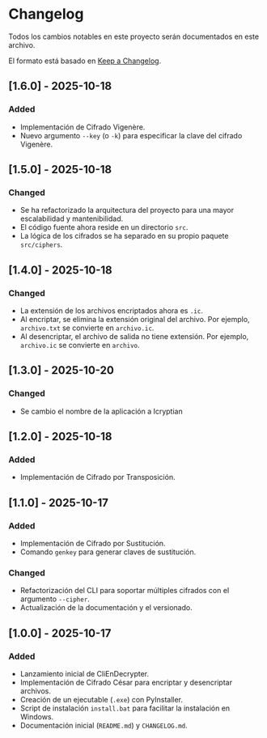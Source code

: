 # Changelog

Todos los cambios notables en este proyecto serán documentados en este archivo.

El formato está basado en [Keep a Changelog](https://keepachangelog.com/en/1.0.0/).

## [1.6.0] - 2025-10-18

### Added
- Implementación de Cifrado Vigenère.
- Nuevo argumento `--key` (o `-k`) para especificar la clave del cifrado Vigenère.

## [1.5.0] - 2025-10-18

### Changed
- Se ha refactorizado la arquitectura del proyecto para una mayor escalabilidad y mantenibilidad.
- El código fuente ahora reside en un directorio `src`.
- La lógica de los cifrados se ha separado en su propio paquete `src/ciphers`.

## [1.4.0] - 2025-10-18

### Changed
- La extensión de los archivos encriptados ahora es `.ic`.
- Al encriptar, se elimina la extensión original del archivo. Por ejemplo, `archivo.txt` se convierte en `archivo.ic`.
- Al desencriptar, el archivo de salida no tiene extensión. Por ejemplo, `archivo.ic` se convierte en `archivo`.

## [1.3.0] - 2025-10-20

### Changed
- Se cambio el nombre de la aplicación a Icryptian

## [1.2.0] - 2025-10-18

### Added

- Implementación de Cifrado por Transposición.

## [1.1.0] - 2025-10-17

### Added

- Implementación de Cifrado por Sustitución.
- Comando `genkey` para generar claves de sustitución.

### Changed

- Refactorización del CLI para soportar múltiples cifrados con el argumento `--cipher`.
- Actualización de la documentación y el versionado.

## [1.0.0] - 2025-10-17

### Added

- Lanzamiento inicial de CliEnDecrypter.
- Implementación de Cifrado César para encriptar y desencriptar archivos.
- Creación de un ejecutable (`.exe`) con PyInstaller.
- Script de instalación `install.bat` para facilitar la instalación en Windows.
- Documentación inicial (`README.md`) y `CHANGELOG.md`.
